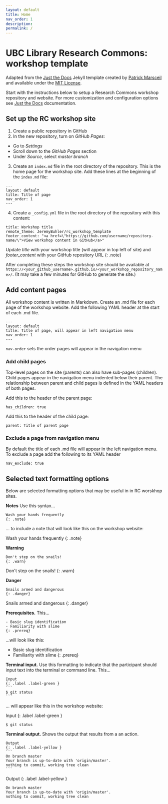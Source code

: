 ```yaml
---
layout: default
title: Home
nav_order: 1
description:
permalink: /
---
```


# UBC Library Research Commons: workshop template

Adapted from the [Just the Docs](https://github.com/pmarsceill/just-the-docs) Jekyll template created by [Patrick Marsceil](https://github.com/pmarsceill) and available under the [MIT License](http://opensource.org/licenses/MIT).

Start with the instructions below to setup a Research Commons workshop repository and website. For more customization and configuration options see [Just the Docs](https://pmarsceill.github.io/just-the-docs/) documentation.

## Set up the RC workshop site

1. Create a public repository in GitHub
2. In the new repository, turn on _GitHub Pages_:
  - Go to _Settings_
  - Scroll down to the _GitHub Pages_ section
  - Under _Source_, select _master branch_

3. Create an `index.md` file in the root directory of the repository. This is the home page for the workshop site. Add these lines at the beginning of the `index.md` file:

```
---
layout: default
title: Title of page
nav_order: 1
---
```

4. Create a `_config.yml` file in the root directory of the repository with this content:

```
title: Workshop title
remote_theme: JeremyBuhler/rc_workshop_template
footer_content: "<a href=\"https://github.com/username/repository-name/\">View workshop content in GitHub</a>"
```
Update _title_ with your workshop title (will appear in top left of site) and _footer_content_ with your GitHub repository URL
{: .note}

After completing these steps the workshop site should be available at `https://<your_github_username>.github.io/<your_workshop_repository_name>/`. (It may take a few minutes for GitHub to generate the site.)

## Add content pages
All workshop content is written in Markdown. Create an .md file for each page of the workshop website. Add the following YAML header at the start of each .md file.

```
---
layout: default
title: Title of page, will appear in left navigation menu
nav_order: 1
---
```  

`nav-order` sets the order pages will appear in the navigation menu

### Add child pages
Top-level pages on the site (parents) can also have sub-pages (children). Child pages appear in the navigation menu indented below their parent. The relationship between parent and child pages is defined in the YAML headers of both pages.

Add this to the header of the parent page:

```
has_children: true
```

Add this to the header of the child page:
```
parent: Title of parent page
```

### Exclude a page from navigation menu
By default the title of each .md file will appear in the left navigation menu.  To exclude a page add the following to its YAML header
```
nav_exclude: true
```

## Selected text formatting options
Below are selected formatting options that may be useful in  in RC worskhop sites.

__Notes__
Use this syntax...

```  
Wash your hands frequently
{: .note}
```
... to include a note that will look like this on the workshop website:

Wash your hands frequently
{: .note}

__Warning__
```
Don't step on the snails!
{: .warn}
```
Don't step on the snails!
{: .warn}

__Danger__
```
Snails armed and dangerous
{: .danger}
```
Snails armed and dangerous
{: .danger}

__Prerequisites.__
This...

```
- Basic slug identification
- Familiarity with slime
{: .prereq}
```
...will look like this:

- Basic slug identification
- Familiarity with slime
{: .prereq}

__Terminal input.__
Use this formatting to indicate that the participant should input text into the terminal or command line. This...

~~~
Input
{: .label .label-green }
```
$ git status
```
~~~
... will appear like this in the workshop website:

Input
{: .label .label-green }
```
$ git status
```

__Terminal output.__ Shows the output that results from a an action.

~~~
Output
{: .label .label-yellow }
```
On branch master
Your branch is up-to-date with 'origin/master'.
nothing to commit, working tree clean
```
~~~

Output
{: .label .label-yellow }
```
On branch master
Your branch is up-to-date with 'origin/master'.
nothing to commit, working tree clean
```

